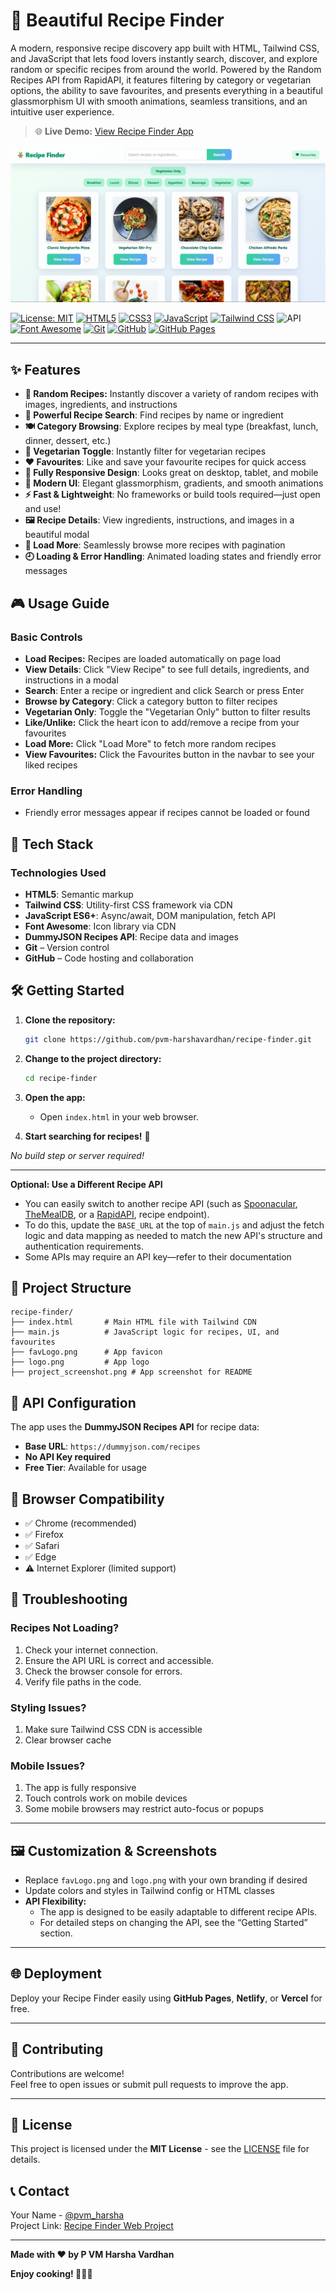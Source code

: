 # 🥗 Beautiful Recipe Finder

A modern, responsive recipe discovery app built with HTML, Tailwind CSS, and JavaScript that lets food lovers instantly search, discover, and explore random or specific recipes from around the world. Powered by the Random Recipes API from RapidAPI, it features filtering by category or vegetarian options, the ability to save favourites, and presents everything in a beautiful glassmorphism UI with smooth animations, seamless transitions, and an intuitive user experience.

> 🌐 **Live Demo:** [View Recipe Finder App](https://pvm-harshavardhan.github.io/recipe-finder/)

![App Screenshot](./project_screenshot.png)

[![License: MIT](https://img.shields.io/badge/License-MIT-yellow.svg)](LICENSE)
[![HTML5](https://img.shields.io/badge/HTML5-E34F26?logo=html5&logoColor=white)](https://developer.mozilla.org/en-US/docs/Web/HTML)
[![CSS3](https://img.shields.io/badge/CSS3-1572B6?logo=css&logoColor=white)](https://developer.mozilla.org/en-US/docs/Web/CSS)
[![JavaScript](https://img.shields.io/badge/JavaScript-F7DF1E?logo=javascript&logoColor=black)](https://developer.mozilla.org/en-US/docs/Web/JavaScript)
[![Tailwind CSS](https://img.shields.io/badge/Tailwind_CSS-38B2AC?logo=tailwindcss&logoColor=white)](https://tailwindcss.com/)
![API](https://img.shields.io/badge/API-DummyJSON-4CAF50?logo=actix)
[![Font Awesome](https://img.shields.io/badge/Font_Awesome-538dd7?logo=fontawesome&logoColor=white)](https://fontawesome.com/)
[![Git](https://img.shields.io/badge/Git-F05032?logo=git&logoColor=white)](https://git-scm.com/)
[![GitHub](https://img.shields.io/badge/GitHub-181717?logo=github&logoColor=white)](https://github.com/)
[![GitHub Pages](https://img.shields.io/badge/GitHub-Pages-181717?logo=github&logoColor=white)](https://github.com/)

---

## ✨ Features

- **🍲 Random Recipes:** Instantly discover a variety of random recipes with images, ingredients, and instructions
- **🔎 Powerful Recipe Search**: Find recipes by name or ingredient
- **🍽️ Category Browsing**: Explore recipes by meal type (breakfast, lunch, dinner, dessert, etc.)
- **🥦 Vegetarian Toggle**: Instantly filter for vegetarian recipes
- **❤️ Favourites**: Like and save your favourite recipes for quick access
- **📱 Fully Responsive Design**: Looks great on desktop, tablet, and mobile
- **🎨 Modern UI**: Elegant glassmorphism, gradients, and smooth animations
- **⚡ Fast & Lightweight**: No frameworks or build tools required—just open and use!
- **🖼️ Recipe Details**: View ingredients, instructions, and images in a beautiful modal
- **🔄 Load More**: Seamlessly browse more recipes with pagination
- **🕘 Loading & Error Handling**: Animated loading states and friendly error messages

## 🎮 Usage Guide

### Basic Controls

- **Load Recipes:** Recipes are loaded automatically on page load
- **View Details**: Click "View Recipe" to see full details, ingredients, and instructions in a modal
- **Search**: Enter a recipe or ingredient and click Search or press Enter
- **Browse by Category**: Click a category button to filter recipes
- **Vegetarian Only**: Toggle the "Vegetarian Only" button to filter results
- **Like/Unlike:** Click the heart icon to add/remove a recipe from your favourites
- **Load More:** Click "Load More" to fetch more random recipes
- **View Favourites:** Click the Favourites button in the navbar to see your liked recipes

### Error Handling

- Friendly error messages appear if recipes cannot be loaded or found

## 🔧 Tech Stack

### **Technologies Used**
- **HTML5**: Semantic markup
- **Tailwind CSS**: Utility-first CSS framework via CDN
- **JavaScript ES6+**: Async/await, DOM manipulation, fetch API
- **Font Awesome**: Icon library via CDN
- **DummyJSON Recipes API**: Recipe data and images
- **Git** – Version control
- **GitHub** – Code hosting and collaboration

## 🛠️ Getting Started

1. **Clone the repository:**
   ```bash
   git clone https://github.com/pvm-harshavardhan/recipe-finder.git
   ```
2. **Change to the project directory:**
   ```bash
   cd recipe-finder
   ```
3. **Open the app:**
   - Open `index.html` in your web browser.

4. **Start searching for recipes!** 🥗

_No build step or server required!_

---

**Optional: Use a Different Recipe API**

- You can easily switch to another recipe API (such as [Spoonacular](https://spoonacular.com/food-api), [TheMealDB](https://www.themealdb.com/api.php), or a [RapidAPI](https://rapidapi.com/), recipe endpoint).
- To do this, update the `BASE_URL` at the top of `main.js` and adjust the fetch logic and data mapping as needed to match the new API's structure and authentication requirements.
- Some APIs may require an API key—refer to their documentation

## 📁 Project Structure

```
recipe-finder/
├── index.html       # Main HTML file with Tailwind CDN
├── main.js          # JavaScript logic for recipes, UI, and favourites
├── favLogo.png      # App favicon
├── logo.png         # App logo
├── project_screenshot.png # App screenshot for README
```

## 🔑 API Configuration

The app uses the **DummyJSON Recipes API** for recipe data:

- **Base URL**: `https://dummyjson.com/recipes`
- **No API Key required**
- **Free Tier**: Available for usage

## 📱 Browser Compatibility

- ✅ Chrome (recommended)
- ✅ Firefox
- ✅ Safari
- ✅ Edge
- ⚠️ Internet Explorer (limited support)

## 🐛 Troubleshooting

### **Recipes Not Loading?**
1. Check your internet connection.
2. Ensure the API URL is correct and accessible.
3. Check the browser console for errors.
4. Verify file paths in the code.

### **Styling Issues?**
1. Make sure Tailwind CSS CDN is accessible
2. Clear browser cache

### **Mobile Issues?**
1. The app is fully responsive
2. Touch controls work on mobile devices
3. Some mobile browsers may restrict auto-focus or popups

---

## 🖼️ Customization & Screenshots

- Replace `favLogo.png` and `logo.png` with your own branding if desired
- Update colors and styles in Tailwind config or HTML classes
- **API Flexibility:**  
  - The app is designed to be easily adaptable to different recipe APIs.
  - For detailed steps on changing the API, see the “Getting Started” section.


---

## 🌐 Deployment

Deploy your Recipe Finder easily using **GitHub Pages**, **Netlify**, or **Vercel** for free.

---

## 🤝 Contributing

Contributions are welcome!  
Feel free to open issues or submit pull requests to improve the app.

---

## 📄 License

This project is licensed under the **MIT License** - see the [LICENSE](LICENSE) file for details.

## 📞 Contact

Your Name - [@pvm_harsha](https://x.com/pvm_harsha)  
Project Link: [Recipe Finder Web Project](https://github.com/pvm-harshavardhan/recipe-finder)

---

**Made with ❤️ by P VM Harsha Vardhan**

**Enjoy cooking! 🍳🥗🍰**
